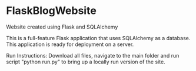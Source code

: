 # FlaskBlogWebsite
Website created using Flask and SQLAlchemy

This is a full-feature Flask application that uses SQLAlchemy as a database. This application is ready for deployment on a server.

Run Instructions: Download all files, navigate to the main folder and run script "python run.py" to bring up a locally run version of the site. 
